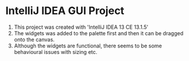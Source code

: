 # IntelliJ IDEA GUI Project

1. This project was created with 'IntelliJ IDEA 13 CE 13.1.5'
2. The widgets was added to the palette first and then it can be dragged onto the canvas.
3. Although the widgets are functional, there seems to be some behavioural issues with sizing etc.

